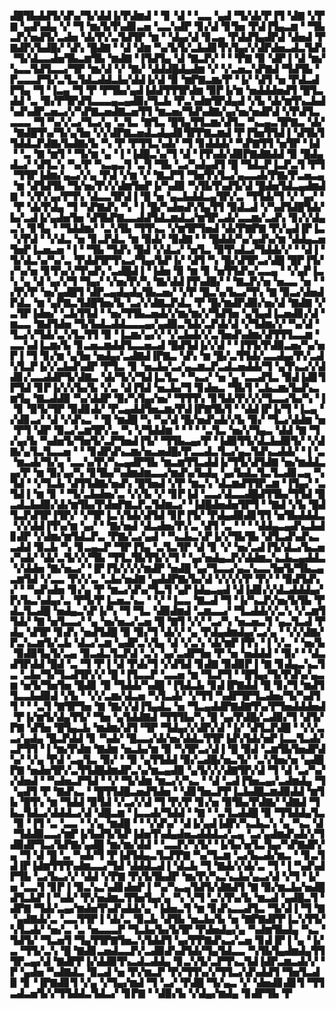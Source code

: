 ▟█▜▙▟▟▜▞▟▚▞▜▞▟▟▐▞▛▟▆▟▝▝▊▝▟▝▝▃▃▝▄▟▝▜▞▟▞▛▐▜▝▟▇▝▞▛▇▝▄▟▚▟▄▝▞▝▜▝▆▞▙▜▚▟▊▃▅▝▃▃▚▟▛▝▊▞▟▝▊▜▅▝▛▟▐▜▄▃▆▝▝▜▙▃▛▞▅▟▜▞▃▟▅▝▟▞▛▞▃▜▟▜▛▝▆▝▝▟▄▞▟▝▊▃▄▝▛▟▟▜▄▟▛▟▝▟▅▟▝▛▇▟▛▞▙▟█▞▝▟▚▝█▟▇▝▝▟▝▟▆▝▚▞▙▜▞▃▙▟▊▜▚▜▄▞▞▟▛▟▅▃▟▃▜▟▚▝▜▞▟▃▃▟▅▜▙▃▆▜▙▝▆▟▇▝▐▜▟▜▄▝▟▝▇▃▛▞▝▝▝▛▇▝▉▝▟▛▐▝▟▝▆▞▚▃▃▜▟▜▃▃▞▜▛▝▆▞▟▝▞▝▇▞▝▟▟▟█▟▄▟▆▝▞▝▞▃▅▃▚▛▇▟▝▜▟▜▙▝▛▃▃▃▛▜▞▃▜▃▜▟▃▟▟▃▙▞▟▟▐▞▟▝▉▝▆▛▇▃▆▞▛▝▐▞▝▟▜▝▅▝▛▟▃▟▛▜▄▝▜▝▐▃▄▝▜▝▛▝▛▜▙▞▄▟▐▟▟▜▜▜▛▟▆▝▉▛▐▞▆▝▅▟▟▟▅▟▜▝█▜▃▟▟▝▃▝▉▞▛▜▛▟▜▃▃▃▄▃▄▟▉▞▜▃▙▝▛▃▚▟▆▜▛▟▄▟▝▞▙▝▟▞▆▜▚▃▙▟▚▟▚▟▛▃▅▃▞▞▚▛▇▃▅▟▇▃▅▜▜▝▆▃▅▞▜▟▚▟▇▞▄▞▅▞▅▟▛▟▝▞▛▟▜▃▃▃▃▝▜▝▚▞▞▃▞▜▃▞▄▝▃▜▃▝▇▜▃▝█▜▄▜▜▃▆▞▟▜▃▝▚▃▄▃▜▛▇▃▝▟▞▝▇▟█▜▚▞▜▞▄▜▅▝▞▞▟▛▇▃▅▟▃▟▄▟▊▜▛▛▇▃▆▟▝▛▐▜▅▜▜▟▐▝▟▜▙▜▜▟▟▃▛▟▇▞▙▟▇▞▙▝▚▝▛▝▛▜▜▃▚▟▞▝▜▝▊▟▟▟▞▝▚▛▇▜▜▝▅▜▛▝▐▟▝▝▃▝▇▝▆▜▝▝▜▞▆▝▄▝▐▝▐▟█▃▚▞▜▝▟▝▐▜▚▟▞▟▉▛▇▟▇▟▟▝▉▝█▟▄▟▃▞▝▟▜▃▚▝▚▞▛▝▚▃▄▃▜▝▃▜▝▜▙▝▃▞▚▟▄▟▜▝█▝▜▟▃▛▐▃▛▃▜▝▛▜▝▜▜▛▐▟▆▞▄▃▞▞▄▝▛▟▝▞▆▝▞▝▇▃▛▜▝▜▅▜▚▜▃▞▄▃▃▟▞▛▇▞▛▃▅▃▄▝▆▝▟▜▟▜▙▝▜▞▅▞▛▞▞▟▆▜▅▛▐▞▚▟▉▝▚▜▙▜▚▟▜▞▟▝█▟▅▜▟▃▄▟▆▟▇▝▝▞▛▞▄▞▛▜▚▝▟▃▃▜▛▟▐▝█▝▅▝▄▃▙▟▟▃▄▜▛▞▃▝▜▜▟▞▜▝▞▝▄▞▝▝▛▝▟▞▛▟▄▝▜▝▚▛▇▟▚▝▚▝▐▝█▞▚▟▅▟▚▜▄▜▜▝▉▟▃▟▝▞▚▟▜▟█▜▟▞▙▞▃▟▐▞▄▟▅▜▅▝▟▜▙▛▇▃▃▟▟▜▟▃▆▟▃▞▆▜▛▃▟▞▃▃▆▞▃▟▚▝▊▞▞▟▄▃▚▝▊▜▄▝▝▜▟▟▆▞▝▃▚▜▙▝▜▜▚▃▝▞▆▜▛▜▅▟▝▟▞▛▇▛▇▝▛▞▄▟▐▛▐▃▝▞▛▟▝▝▞▟▃▝▅▝▊▃▛▟▃▝▆▝▉▟▞▝▉▟▇▝▝▝█▟▟▞▚▞▄▟▚▞▆▝▟▟▄▃▅▜▅▛▐▃▅▃▅▝▐▝▝▜▙▝▜▟▚▝█▟▝▞▟▃▞▝▅▜▃▝▉▜▚▟▃▞▜▟▟▞▞▝▝▟▐▝▜▞▟▃▚▞▚▞▃▝▛▟▟▜▛▜▚▃▞▜▄▞▙▛▐▞▝▟▜▝▚▝█▞▟▜▛▃▞▟█▝█▛▐▜▞▞▚▞▅▝▊▜▚▞▞▜▚▟▚▝▃▟█▟▐▝▐▟▅▝▉▝▆▝▊▝▅▜▜▟▚▞▃▃▄▝▝▞▄▛▐▃▚▝▄▝▟▝▄▞▞▜▝▜▄▞▝▞▅▞▛▞▚▝▇▞▟▟▐▜▚▟█▞▝▝▇▃▛▞▅▝▅▃▃▝▅▝▝▞▛▞▛▝▅▞▄▟█▜▝▟▛▃▄▟▄▟▄▜▙▃▅▞▝▞▛▝█▃▚▞▙▃▞▜▚▝▇▝▉▃▞▟▅▟▛▟▃▝▆▝▄▛▇▃▜▟█▜▅▞▙▝▃▞▞▟▇▃▛▟▃▝▛▝█▞▆▟▛▟▉▞▅▞▟▝▇▟▇▝▞▃▜▛▐▟▅▞▝▃▙▜▜▟▝▝▅▞▜▜▙▃▅▟▞▞▆▞▆▞▞▜▟▜▅▝▄▜▄▟▐▃▅▟▊▞▟▝▆▃▃▝▇▟▜▟▅▝▜▞▙▟▃▟▟▃▃▃▄▞▄▟▉▃▜▟▞▃▛▟▞▟▝▞▜▟▆▞▞▝▚▞▟▝▜▃▞▞▜▟▞▃▚▜▃▜▜▝▉▝▐▃▆▞▄▞▞▝▞▃▙▟▞▞▃▜▅▟▚▟▆▞▟▜▜▜▃▃▆▝▃▃▚▟▐▃▆▞▙▝▊▃▅▃▆▟▟▜▃▃▅▃▟▝█▟▜▟▐▞▞▟▝▝▐▜▜▞▛▟▉▃▅▞▚▞▅▛▐▝▜▝▊▞▆▝▄▜▅▝▅▟▄▞▃▟▇▟▐▛▇▃▝▟▚▝▆▝█▞▃▜▜▟▞▃▃▟▄▞▛▞▃▟▚▜▃▛▐▞▞▃▙▟▚▟▛▝▛▜▃▝▊▝▅▃▙▞▃▞▄▃▆▃▛▃▟▃▅▟▟▞▜▝▄▜▚▃▞▞▟▟▊▞▃▃▟▟▛▜▞▟▇▃▝▟▞▜▞▞▜▟▐▃▜▃▝▝▚▃▞▝▅▝▄▝▃▃▟▜▃▝▉▟▐▟▊▜▛▜▟▝▊▛▐▞▞▞▙▞▙▝▞▃▝▟▐▜▟▝▅▃▙▞▜▝▊▟▅▃▝▜▙▜▝▃▙▃▆▞▙▟▚▃▆▜▄▝▇▃▟▟▉▝▚▞▟▟▛▝▉▞▚▜▄▞▅▞▝▜▜▜▚▝▊▜▟▞▛▞▞▞▜▃▃▞▙▞▚▝▐▝▊▝▉▜▞▜▛▝▉▟▊▟▞▝▛▃▄▟▟▜▅▃▆▞▛▟▐▛▇▜▙▜▝▝▟▟▐▛▐▞▜▝▐▃▄▝▞▟▊▃▞▝▟▝▞▟▚▃▝▝█▝▆▟█▝▚▝▚▞▟▝█▞▅▟▚▟▞▞▙▝▉▞▝▜▃▞▟▟▆▝▅▝▛▜▝▟▛▝▉▃▞▃▆▜▛▞▃▝▚▝▞▜▟▟▆▝▝▝▝▝▃▜▃▝▅▞▞▜▄▃▝▟▟▝▇▝▜▞▄▞▙▝▚▟▅▜▞▜▅▜▞▃▛▜▅▟▐▜▞▝▜▜▙▃▄▞▛▝▐▟▉▜▜▞▟▃▙▟▉▜▞▝▞▟▇▞▄▜▃▜▃▃▅▝▝▝▊▟▛▟▚▃▆▞▅▃▅▟█▞▛▃▃▟▃▜▃▞▄▃▜▟▚▃▟▟▞▝▐▝▃▝▆▃▟▞▜▞▄▝▃▃▚▞▛▞▚▃▄▟▛▜▙▝▆▃▆▜▜▃▟▟▐▞▜▜▞▟▜▟▇▝▅▞▆▟▟▃▄▞▛▝▆▝▉▞▄▞▚▝▊▜▙▞▚▟▆▟▆▃▃▞▆▟▚▞▙▟▄▝▄▞▙▟▃▜▃▜▃▟▊▃▄▝▚▜▟▝▝▞▜▃▙▝▟▜▜▟▇▞▅▟▚▝█▜▅▟▝▞▛▝▆▃▚▝▟▃▆▟▜▜▛▃▆▝▐▜▄▞▝▃▜▟▐▝▆▝▊▝▝▜▞▃▙▟▅▞▃▝▞▞▙▝▞▝▊▛▐▟▝▃▃▞▟▃▃▟█▟▜▜▙▞▜▜▟▝█▃▟▃▙▟▉▞▟▞▆▜▙▞▛▟▅▛▇▃▛▃▜▟▆▃▞▝▐▟█▟▅▟▅▜▛▜▝▝▇▟▝▞▙▝█▟▜▃▛▟▜▛▐▜▛▞▝▞▜▛▐▃▚▜▟▞▟▜▟▝▊▛▐▜▞▝▛▟▄▟▉▟▊▜▜▝▅▜▙▟▟▟▃▝▞▞▟▟▐▜▚▞▆▝▄▞▝▝▇▞▅▟▝▟▃▟▅▞▛▞▃▝▟▜▝▃▝▝▝▝▟▟▄▃▄▟▚▃▙▟▊▟▛▝▞▟▆▞▆▜▟▃▛▃▝▛▇▞▃▞▄▟▝▝▚▃▙▃▚▛▐▞▞▜▙▜▙▝▟▜▃▟▚▟▚▃▃▟▟▝▉▃▙▝▚▝▊▃▄▃▛▝▜▛▐▜▄▝▃▜▃▜▛▝▟▝▊▝▞▝▅▞▃▟▐▜▞▟▃▞▙▃▅▞▚▟▞▝▟▞▃▜▞▞▞▜▙▝▜▜▃▜▙▜▜▞▞▜▝▝▄▞▅▟▄▃▛▞▟▟▆▃▚▃▙▃▄▟▟▃▝▞▟▟▅▝▇▞▅▃▞▝▐▛▐▜▞▞▞▞▆▟▛▝▅▟█▝▄▞▜▃▃▞▄▃▚▃▃▜▅▜▞▜▙▃▄▃▆▜▟▝▞▃▃▝▛▞▞▃▝▃▙▞▅▟▇▝▄▟▟▛▇▞▙▞▟▝▞▞▞▞▛▝▛▞▝▝▉▟▜▟▚▞▝▝▚▟▚▟▅▝▊▞▄▝▛▝▆▃▞▟▚▞▜▃▜▝▄▛▐▟▄▃▄▟▝▟▐▟▊▞▞▟▃▟▟▟▄▞▛▞▙▃▚▟▄▞▃▝▛▜▞▛▐▃▅▃▚▃▝▝▞▝▐▃▃▝▇▃▟▝▜▝▐▞▚▃▛▞▅▞▙▜▙▝▛▟▃▜▃▟█▝▅▟▄▃▚▛▐▞▚▝▜▝▜▃▝▟▉▟▆▟▝▃▆▃▃▞▝▜▃▟▟▞▞▃▚▝▞▃▆▜▜▟▞▝▇▝▅▜▃▃▞▝▄▝▅▞▅▃▞▃▅▝█▝▇▜▝▞▞▝▃▞▚▝▅▃▅▃▜▝▄▃▜▃▟▝▛▟▄▝▟▜▛▝▊▟▚▝▅▟▜▟█▝▉▝▉▞▜▝▟▞▞▝▄▝▛▟▄▟▆▟▄▞▃▞▄▝▝▞▞▟▇▞▛▃▚▃▆▜▞▃▙▝▟▃▞▃▆▝▄▟▛▃▚▜▄▝▟▝▞▃▚▝▟▞▆▛▐▜▚▝▐▝▞▃▝▝▅▞▙▝▉▟▉▜▄▜▞▃▄▝▉▃▟▃▜▃▛▟▝▃▚▝▄▞▃▟▛▜▅▝▛▝▅▝▅▟▟▟▝▝▉▞▝▝▟▃▟▜▛▟▟▝█▟▝▃▝▜▝▛▐▝▟▝▛▟▞▜▝▞▟▜▟▝▊▟▇▝▉▟▉▛▐▝▇▝▊▟▄▃▚▃▜▃▝▃▙▞▜▞▜▃▟▜▛▞▞▝█▝▐▜▃▃▛▝▃▃▅▝▆▝▜▃▛▜▝▝█▜▄▞▜▞▛▟▚▞▄▃▆▝▅▜▞▜▅▜▅▝█▟▊▝▉▝▜▟▟▞▚▟█▝▐▜▟▃▙▝▊▟▐▛▇▟▟▝█▝▊▞▜▝▆▟▜▜▃▃▙▟▉▟▝▞▙▝▝▞▞▃▆▞▟▃▅▝▚▜▃▟▞▝▞▜▜▝▚▟▛▜▛▜▃▟▅▞▜▞▚▟▜▜▝▝▝▃▜▝▇▜▛▜▅▝▇▝▇▞▞▟▐▜▄▟▃▝▅▝▜▃▄▟▟▛▇▟▇▜▚▞▛▜▅▟▟▟▅▟▝▛▐▞▆▜▞▟▄▜▜▞▝▜▅▝▄▜▟▟▇▟▝▜▜▜▙▞▚▝█▝▄▞▛▟█▞▃▟▉▞▜▝▟▜▞▛▇▝▟▜▅▝█▜▄▃▙▝▆▟▆▞▟▜▝▜▛▝▜▟▄▞▞▟▛▞▟▝▐▞▝▟▜▃▛▟█▝▝▞▞▃▃▞▄▟▄▝█▃▛▟▟▝▊▝▚▟▞▝█▃▃▞▟▞▅▞▟▟▃▜▜▛▐▟▚▜▟▞▅▛▐▃▃▜▃▟▞▃▛▜▜▝▐▝▆▞▛▟▆▝▇▟▆▝▅▃▙▞▆▝▉▝▚▜▛▃▞▟▐▝█▝▉▟▝▃▆▜▙▜▅▟▛▟▚▞▝▞▄▝▛▟▝▃▄▜▃▝▉▞▝▝▉▝▄▜▜▟▟▝▉▞▃▟█▞▅▃▜▞▝▃▚▜▅▞▅▝▄▟█▛▇▝▅▟▅▜▛▞▃▜▜▟█▟▆▟▛▃▚▞▆▃▄▟▉▝▄▜▞▞▞▟▇▜▛▞▟▝▜▝▟▝▃▞▚▞▞▟▅▟▝▝▚▟▅▃▛▜▟▝▝▞▝▜▞▟▆▝▆▃▞▞▚▃▝▝▟▝▃▟▐▜▅▃▄▞▃▟▆▟▄▝▜▝▄▟▜▝▛▝▇▟▚▃▝▝█▜▜▟█▃▅▟▜▟▅▝▝▟▊▜▅▃▛▛▐▃▙▟█▃▆▟▉▟▟▝▆▜▙▝█▜▚▝▆▝▜▟▟▝▉▜▟▝▞▃▞▞▟▝▜▝▛▞▛▝▊▞▅▝▉▜▙▞▛▟▇▞▝▟▇▟▝▜▙▃▜▟▃▞▟▟▟▃▞▟▝▟█▃▆▝▐▃▃▟▞▜▟▟▝▝▇▝▝▃▜▃▟▟█▝▉▝▜▜▟▟▄▜▃▝▉▝▐▜▝▃▝▃▃▝▝▞▄▝▆▟█▝▝▝▞▟▚▞▝▟▐▞▄▟▐▟▛▞▚▃▙▃▚▝▄▝▚▃▝▟▝▜▟▟▉▃▃▞▆▛▐▞▙▟▜▞▙▛▐▟▅▜▚▟▄▟▅▃▟▟▟▃▞▃▄▝▃▞▄▟▆▟▚▟▞▞▜▟▉▟▛▜▃▞▙▛▇▞▄▟█▝▆▞▆▞▟▟▝▝▃▃▛▞▚▜▞▝▐▞▙▞▅▜▃▜▄▞▚▛▇▟▛▞▄▝▜▝▟▝█▝▃▝▚▟▞▜▝▛▐▟▜▟▄▃▜▃▛▛▇▝▚▞▜▃▆▝▃▞▙▃▟▞▆▃▝▝▊▃▜▟▐▛▐▟▆▜▜▜▚▟▆▃▃▞▜▟▝▟▟▟▃▟▐▝▟▃▙▝▜▝▇▟▞▞▟▞▃▝▜▝▐▝▚▟▚▟▛▜▙▝▃▞▙▃▞▞▝▟▟▝▞▛▇▝▛▞▙▜▙▟▛▝▆▞▛▞▚▃▚▃▙▞▄▃▞▟▝▞▜▝▐▞▅▝▃▃▜▝▊▛▐▝▉▃▚▃▚▟▊▟▅▛▐▝▚▞▚▃▄▜▟▜▞▟▇▟▜▝▇▝▉▞▆▃▙▞▅▟█▟▜▃▙▛▐▝▚▟▞▝▛▞▅▟▆▃▜▜▅▜▄▞▄▝▚▝▞▜▝▃▚▜▚▞▙▝▆▃▟▝▄▟█▃▜▝▟▛▇▝▜▟▞▃▄▞▆▟▅▜▚▟▚▟▟▞▄▝▐▟▅▃▜▝▆▝▊▟▚▃▃▟▜▃▝▜▞▟▐▝▜▝▇▝▄▟▇▟▞▃▝▃▃▜▜▛▐▝▟▞▃▝▉▃▙▝▟▜▙▝▅▃▙▞▙▝▅▝▇▛▇▟▛▛▐▃▚▜▜▞▚▜▃▟▞▝▅▞▃▝▃▝▅▃▃▃▛▝▜▃▙▞▙▞▙▜▛▝▛▟▅▟▄▞▄▝▚▟▆▜▙▟▄▝▚▃▝▜▟▜▞▝▜▃▅▜▝▜▄▜▜▛▇▜▅▃▚▜▟▟▜▝▄▞▛▛▇▟▚▃▞▃▅▝▊▟▐▛▐▝▄▝▐▞▃▝▜▜▞▃▚▝█▝▇▟▊▃▅▟▃▃▛▞▃▟▉▟▚▟▜▟▞▜▄▜▟▃▃▝▚▜▙▜▄▟▆▟▄▜▜▜▛▃▄▞▟▝▇▟▛▛▐▞▟▟▉▜▚▃▟▃▟▟▄▝▊▃▚▜▞▃▛▜▚▃▜▟▐▟▛▃▆▃▟▞▞▝▛▝▄▟▅▝▚▟▇▟▃▝▉▃▟▝▅▝▛▞▆▃▛▝▛▞▜▜▚▞▞▜▜▃▞▟▚▟▟▜▝▜▅▜▃▟▉▝▊▝▐▛▇▟▊▜▝▞▄▝▞▜▄▞▆▟▝▜▝▃▞▝▛▟█▝▜▞▄▃▝▞▝▟▅▟▊▟▊▜▝▜▜▃▟▃▅▜▞▞▜▜▟▟▃▜▟▃▞▝▊▛▇▝▝▟▉▞▙▝▞▟▄▞▆▟▄▝▊▟▛▜▙▝▛
